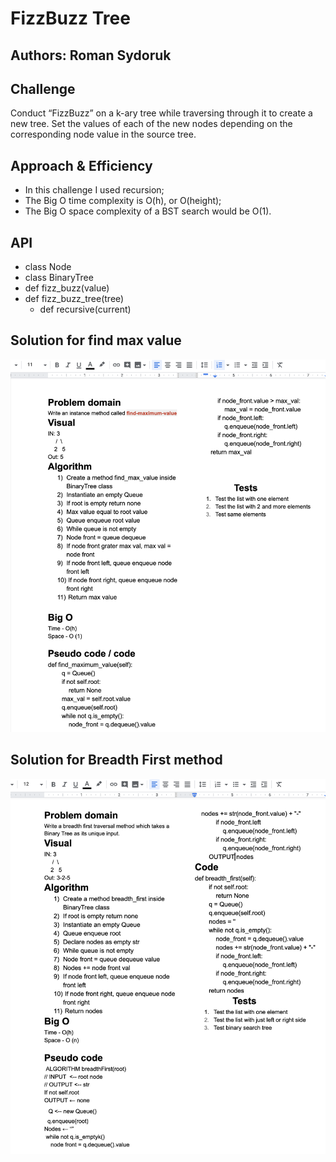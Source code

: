 # FizzBuzz Tree

## Authors: Roman Sydoruk

## Challenge
Conduct “FizzBuzz” on a k-ary tree while traversing through it to create a new tree.
Set the values of each of the new nodes depending on the corresponding node value in the source tree.

## Approach & Efficiency
* In this challenge I used recursion;
* The Big O time complexity is O(h), or O(height);
* The Big O space complexity of a BST search would be O(1).


## API 
* class Node
* class BinaryTree
* def fizz_buzz(value)
* def fizz_buzz_tree(tree)
    - def recursive(current)
    
## Solution for find max value
<img src="https://github.com/sydoruk89/python-data-structures-and-algorithms/blob/master/assets/bt_max_val.png">

## Solution for Breadth First method
<img src="https://github.com/sydoruk89/python-data-structures-and-algorithms/blob/master/assets/breadth_first.png">
